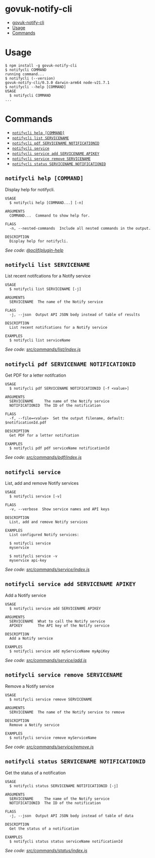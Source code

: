 # govuk-notify-cli

<!-- toc -->
* [govuk-notify-cli](#govuk-notify-cli)
* [Usage](#usage)
* [Commands](#commands)
<!-- tocstop -->

# Usage

<!-- usage -->
```sh-session
$ npm install -g govuk-notify-cli
$ notifycli COMMAND
running command...
$ notifycli (--version)
govuk-notify-cli/0.3.0 darwin-arm64 node-v21.7.1
$ notifycli --help [COMMAND]
USAGE
  $ notifycli COMMAND
...
```
<!-- usagestop -->

# Commands

<!-- commands -->
* [`notifycli help [COMMAND]`](#notifycli-help-command)
* [`notifycli list SERVICENAME`](#notifycli-list-servicename)
* [`notifycli pdf SERVICENAME NOTIFICATIONID`](#notifycli-pdf-servicename-notificationid)
* [`notifycli service`](#notifycli-service)
* [`notifycli service add SERVICENAME APIKEY`](#notifycli-service-add-servicename-apikey)
* [`notifycli service remove SERVICENAME`](#notifycli-service-remove-servicename)
* [`notifycli status SERVICENAME NOTIFICATIONID`](#notifycli-status-servicename-notificationid)

## `notifycli help [COMMAND]`

Display help for notifycli.

```
USAGE
  $ notifycli help [COMMAND...] [-n]

ARGUMENTS
  COMMAND...  Command to show help for.

FLAGS
  -n, --nested-commands  Include all nested commands in the output.

DESCRIPTION
  Display help for notifycli.
```

_See code: [@oclif/plugin-help](https://github.com/oclif/plugin-help/blob/v6.0.21/src/commands/help.ts)_

## `notifycli list SERVICENAME`

List recent notifcations for a Notify service

```
USAGE
  $ notifycli list SERVICENAME [-j]

ARGUMENTS
  SERVICENAME  The name of the Notify service

FLAGS
  -j, --json  Output API JSON body instead of table of results

DESCRIPTION
  List recent notifcations for a Notify service

EXAMPLES
  $ notifycli list serviceName
```

_See code: [src/commands/list/index.js](https://github.com/gunjam/nofitfy-cli/blob/v0.3.0/src/commands/list/index.js)_

## `notifycli pdf SERVICENAME NOTIFICATIONID`

Get PDF for a letter notifcation

```
USAGE
  $ notifycli pdf SERVICENAME NOTIFICATIONID [-f <value>]

ARGUMENTS
  SERVICENAME     The name of the Notify service
  NOTIFICATIONID  The ID of the notification

FLAGS
  -f, --file=<value>  Set the output filename, default: $notificationId.pdf

DESCRIPTION
  Get PDF for a letter notifcation

EXAMPLES
  $ notifycli pdf pdf serviceName notificationId
```

_See code: [src/commands/pdf/index.js](https://github.com/gunjam/nofitfy-cli/blob/v0.3.0/src/commands/pdf/index.js)_

## `notifycli service`

List, add and remove Notify services

```
USAGE
  $ notifycli service [-v]

FLAGS
  -v, --verbose  Show service names and API keys

DESCRIPTION
  List, add and remove Notify services

EXAMPLES
  List configured Notify services:

  $ notifycli service
  myservice

  $ notifycli service -v
  myservice api-key
```

_See code: [src/commands/service/index.js](https://github.com/gunjam/nofitfy-cli/blob/v0.3.0/src/commands/service/index.js)_

## `notifycli service add SERVICENAME APIKEY`

Add a Notify service

```
USAGE
  $ notifycli service add SERVICENAME APIKEY

ARGUMENTS
  SERVICENAME  What to call the Notify service
  APIKEY       The API key of the Notify service

DESCRIPTION
  Add a Notify service

EXAMPLES
  $ notifycli service add myServiceName myApiKey
```

_See code: [src/commands/service/add.js](https://github.com/gunjam/nofitfy-cli/blob/v0.3.0/src/commands/service/add.js)_

## `notifycli service remove SERVICENAME`

Remove a Notify service

```
USAGE
  $ notifycli service remove SERVICENAME

ARGUMENTS
  SERVICENAME  The name of the Notify service to remove

DESCRIPTION
  Remove a Notify service

EXAMPLES
  $ notifycli service remove myServiceName
```

_See code: [src/commands/service/remove.js](https://github.com/gunjam/nofitfy-cli/blob/v0.3.0/src/commands/service/remove.js)_

## `notifycli status SERVICENAME NOTIFICATIONID`

Get the status of a notification

```
USAGE
  $ notifycli status SERVICENAME NOTIFICATIONID [-j]

ARGUMENTS
  SERVICENAME     The name of the Notify service
  NOTIFICATIONID  The ID of the notification

FLAGS
  -j, --json  Output API JSON body instead of table of data

DESCRIPTION
  Get the status of a notification

EXAMPLES
  $ notifycli status status serviceName notificationId
```

_See code: [src/commands/status/index.js](https://github.com/gunjam/nofitfy-cli/blob/v0.3.0/src/commands/status/index.js)_
<!-- commandsstop -->
